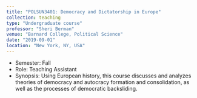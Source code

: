 ```yaml
---
title: "POLSUN3401: Democracy and Dictatorship in Europe"
collection: teaching
type: "Undergraduate course"
professor: "Sheri Berman" 
venue: "Barnard College, Political Science"
date: "2019-09-01"
location: "New York, NY, USA"
---
```

* Semester: Fall
* Role: Teaching Assistant
* Synopsis: Using European history, this course discusses and analyzes theories of democracy and autocracy formation and consolidation, as well as the processes of democratic backsliding.